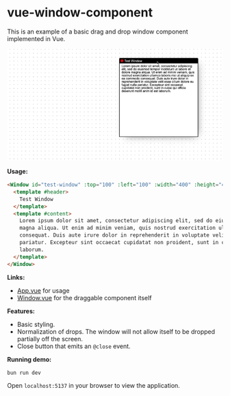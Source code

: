 # vue-window-component

This is an example of a basic drag and drop window component implemented in Vue.

![](working.webp)

__Usage:__

```html
<Window id="test-window" :top="100" :left="100" :width="400" :height="400" @close="closeWindow()">
  <template #header>
    Test Window
  </template>
  <template #content>
    Lorem ipsum dolor sit amet, consectetur adipiscing elit, sed do eiusmod tempor incididunt ut labore et dolore
    magna aliqua. Ut enim ad minim veniam, quis nostrud exercitation ullamco laboris nisi ut aliquip ex ea commodo
    consequat. Duis aute irure dolor in reprehenderit in voluptate velit esse cillum dolore eu fugiat nulla
    pariatur. Excepteur sint occaecat cupidatat non proident, sunt in culpa qui officia deserunt mollit anim id est
    laborum.
  </template>
</Window>
```

__Links:__

- [App.vue](./src/App.vue) for usage
- [Window.vue](./src/components/Window.vue) for the draggable component itself

__Features:__

- Basic styling.
- Normalization of drops. The window will not allow itself to be dropped partially off the screen.
- Close button that emits an `@close` event.

__Running demo:__

```
bun run dev
```

Open `localhost:5137` in your browser to view the application.
